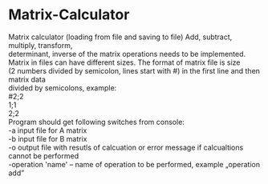 # Matrix-Calculator

Matrix calculator (loading from file and saving to file) Add, subtract, multiply, transform, <br />
determinant, inverse of the matrix operations needs to be implemented. <br />
Matrix in files can have different sizes. The format of matrix file is size <br />
(2 numbers divided by semicolon, lines start with #) in the first line and then matrix data <br />
divided by semicolons, example:<br />
#2;2 <br />
1;1 <br />
2;2 <br />
Program should get following switches from console: <br />
-a input file for A matrix <br />
-b input file for B matrix <br />
-o output file with resutls of calcuation or error message if calcualtions cannot be performed <br />
-operation 'name' – name of operation to be performed, example „operation add” <br />
